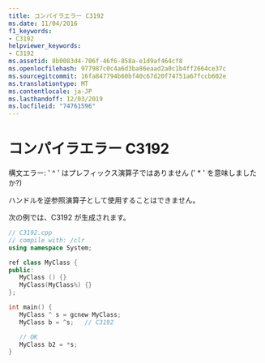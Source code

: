 ```yaml
---
title: コンパイラエラー C3192
ms.date: 11/04/2016
f1_keywords:
- C3192
helpviewer_keywords:
- C3192
ms.assetid: 8b0083d4-706f-46f6-858a-e1d9af464cf8
ms.openlocfilehash: 977987c0c4a6d3ba86eaad2a0c1b4ff2664ce37c
ms.sourcegitcommit: 16fa847794b60bf40c67d20f74751a67fccb602e
ms.translationtype: MT
ms.contentlocale: ja-JP
ms.lasthandoff: 12/03/2019
ms.locfileid: "74761596"
---
```

# <a name="compiler-error-c3192"></a>コンパイラエラー C3192

構文エラー: ' ^ ' はプレフィックス演算子ではありません (' * ' を意味しましたか?)

ハンドルを逆参照演算子として使用することはできません。

次の例では、C3192 が生成されます。

```cpp
// C3192.cpp
// compile with: /clr
using namespace System;

ref class MyClass {
public:
   MyClass () {}
   MyClass(MyClass%) {}
};

int main() {
   MyClass ^ s = gcnew MyClass;
   MyClass b = ^s;   // C3192

   // OK
   MyClass b2 = *s;
}
```

